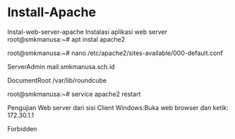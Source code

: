# Install-Apache 
Instal-web-server-apache Instalasi aplikasi web server root@smkmanusa:~# apt instal apache2

root@smkmanusa:~# nano /etc/apache2/sites-available/000-default.conf

ServerAdmin mail.smkmanusa.sch.id

DocumentRoot /var/lib/roundcube

root@smkmanusa:~# service apache2 restart

Pengujian Web server dari sisi Client Windows:Buka web browser dan ketik: 172.30.1.1

Forbidden
